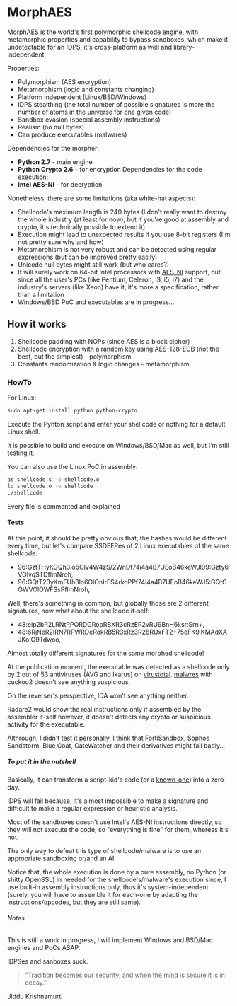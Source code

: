 # MorphAES

MorphAES is the world's first polymorphic shellcode engine, with metamorphic properties and capability to bypass sandboxes, which make it undetectable for an IDPS, it's cross-platform as well and library-independent.

Properties:
* Polymorphism (AES encryption)
* Metamorphism (logic and constants changing)
* Platform independent (Linux/BSD/Windows)
* IDPS stealthing (the total number of possible signatures is more the number of atoms in the universe for one given code)
* Sandbox evasion (special assembly instructions)
* Realism (no null bytes)
* Can produce executables (malwares)

Dependencies for the morpher:
* **Python 2.7** - main engine
* **Python Crypto 2.6** - for encryption
Dependencies for the code execution:
* **Intel AES-NI** - for decryption

Nonetheless, there are some limitations (aka white-hat aspects):
* Shellcode's maximum length is 240 bytes (I don't really want to destroy the whole industry (at least for now), but if you're good at assembly and crypto, it's technically possible to extend it)
* Execution might lead to unexpected results if you use 8-bit registers (I'm not pretty sure why and how)
* Metamorphism is not very robust and can be detected using regular expressions (but can be improved pretty easily)
* Unicode null bytes might still work (but who cares?)
* It will surely work on 64-bit Intel processors with [AES-NI](http://ark.intel.com/search/advanced/?s=t&AESTech=true) support, but since all the user's PCs (like Pentium, Celeron, i3, i5, i7) and the industry's servers (like Xeon) have it, it's more a specification, rather than a limitation
* Windows/BSD PoC and executables are in progress...

## How it works

1. Shellcode padding with NOPs (since AES is a block cipher)
2. Shellcode encryption with a random key using AES-128-ECB (not the best, but the simplest) - polymorphism
3. Constants randomization & logic changes - metamorphism

### HowTo

For Linux:
```bash
sudo apt-get install python python-crypto
```
Execute the Pyhton script and enter your shellcode or nothing for a default Linux shell.

It is possible to build and execute on Windows/BSD/Mac as well, but I'm still testing it.

You can also use the Linux PoC in assembly:
```bash
as shellcode.s -o shellcode.o
ld shellcode.o -o shellcode
./shellcode
```
Every file is commented and explained

#### Tests

At this point, it should be pretty obvious that, the hashes would be different every time, but let's compare SSDEEPes of 2 Linux executables of the same shellcode:
* 96:GztTHyKGQh3lo6Olv4W4zS/2WnDf74i4a4B7UEoB46keWJl09:Gzty6VOlvqSTDflmNroh,
* 96:GQtT23yKmFUh3lo6OlOnIrFS4rkoPPf74i4a4B7UEoB46keWJ5:GQtCGWVOlOWFSsPflmNroh,

Well, there's something in common, but globally those are 2 different signatures, now what about the shellcode it-self:
* 48:eip2bR2LRNtRPORDGRopRBXR3cRzER2vRU9BnH6ksr:Srn+,
* 48:6RjNeR2IRN7RPWRDeRokRB5R3xRz3R28RUxFT2+75eFK9iKMAdXAJKo:O9Tdwoo,

Almost totally different signatures for the same morphed shellcode!

At the publication moment, the executable was detected as a shellcode only by 2 out of 53 antiviruses (AVG and Ikarus) on [virustotal](https://virustotal.com/en/file/05491801b765bb080bf0f20e5fc17e2b187a521a781dd0dbb47e19f1e6fc0a98/analysis/1468267426/).
[malwres](https://malwr.com/analysis/MTM4NDhkZmI2ZTZlNDNkMzkyZjRmZGY3ZWU0ZWEwMTQ/) with cuckoo2 doesn't see anything suspicious.

On the reverser's perspective, IDA won't see anything neither.

Radare2 would show the real instructions only if assembled by the assembler it-self however, it doesn't detects any crypto or suspicious activity for the executable.

Althrough, I didn't test it personally, I think that FortiSandbox, Sophos Sandstorm, Blue Coat, GateWatcher and their derivatives might fail badly...

##### To put it in the nutshell

Basically, it can transform a script-kid's code (or a [known-one](http://shell-storm.org/shellcode/)) into a zero-day.

IDPS will fail because, it's almost impossible to make a signature and difficult to make a regular expression or heuristic analysis.

Most of the sandboxes doesn't use Intel's AES-NI instructions directly, so they will not execute the code, so "everything is fine" for them, whereas it's not.

The only way to defeat this type of shellcode/malware is to use an appropriate sandboxing or/and an AI.

Notice that, the whole execution is done by a pure assembly, no Python (or shitty OpenSSL) in needed for the shellcode's/malware's execution since, I use built-in assembly instructions only, thus it's system-independent (surely, you will have to assemble it for each-one by adapting the instructions/opcodes, but they are still same).


###### Notes

This is still a work in progress, I will implement Windows and BSD/Mac engines and PoCs ASAP.

IDPSes and sanboxes suck.

> "Tradition becomes our security, and when the mind is secure it is in decay."

Jiddu Krishnamurti

